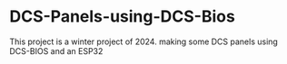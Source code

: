 # DCS-Panels-using-DCS-Bios

This project is a winter project of 2024. making some DCS panels using DCS-BIOS and an ESP32

